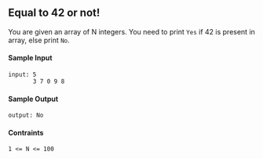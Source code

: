 ## **Equal to 42 or not!**

You are given an array of N integers. You need to print `Yes` if 42 is present in array, else print `No`.

#### **Sample Input**
    input: 5
           3 7 0 9 8

#### **Sample Output**
    output: No

#### **Contraints**
    1 <= N <= 100